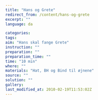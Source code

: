 ```yaml
---
title: "Hans og Grete"
redirect_from: /content/hans-og-grete
excerpt: ""
language: da

categories: 
tags: 
aim: "Hans skal fange Grete"
instruction: ""
preparation: ""
preparation_time: ""
time: "10 min"
where: ""
materials: "Hat, BH og Bind til øjnene"
source: ""
solution: ""
gallery:
last_modified_at: 2010-02-19T11:53:02Z
---
```


